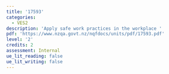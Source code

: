 ```yaml
---
title: '17593'
categories:
  - VES2
description: 'Apply safe work practices in the workplace '
pdf: 'https://www.nzqa.govt.nz/nqfdocs/units/pdf/17593.pdf'
level: '2'
credits: 2
assessment: Internal
ue_lit_reading: false
ue_lit_writing: false
---
```


